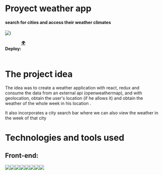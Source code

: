 

<h1>Proyect weather app</h1>
<h4>search for cities and access their weather climates</h4>

![i](https://user-images.githubusercontent.com/99894721/230622476-c4fc5edd-7ff0-4bf6-9f23-a607a5a34ea1.png)

<div style="display: flex" >
  <h4>Deploy:</h4>
  <a href="https://clima-app-tnkt.vercel.app/" target="_blank">🌍</a>
</div>

<h1>The project idea</h1>

<p>
The idea was to create a weather application with react, redux and consume the data from an external api (openweathermap), and with geolocation, obtain the user's location (if he allows it) and obtain the weather of the whole week in his location .
</p>
<p>It also incorporates a city search bar where we can also view the weather in the week of that city</p>

<h1>Technologies and tools used</h1>

<h2>Front-end:</h2>
<div style="display: flex">
<img src="https://img.shields.io/badge/-HTML5-E34F26?style=flat&logo=html5&logoColor=white">
<img src="https://img.shields.io/badge/-CSS3-1572B6?style=flat&logo=css3&logoColor=white">
<img src="https://img.shields.io/badge/-JavaScript-eed718?style=flat&logo=javascript&logoColor=ffffff">
<img src="https://img.shields.io/badge/-React-000000?style=flat&logo=react&logoColor=00c8ff">
<img src="https://img.shields.io/badge/-Redux-6600ff?style=flat&logo=redux&logoColor=fff">
<img src="http://img.shields.io/badge/-Git-F1502F?style=flat&logo=git&logoColor=FFFFFF">
<img src="http://img.shields.io/badge/-Github-000000?style=flat&logo=github&logoColor=FFFFFF">
<img src="http://img.shields.io/badge/-VS%20Code-007ACC?style=flat&logo=visual%20studio%20code&logoColor=white">
</div>
